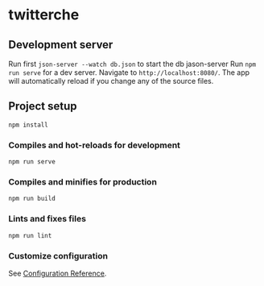# twitterche

## Development server

Run first `json-server --watch db.json` to start the db jason-server
Run `npm run serve` for a dev server. Navigate to `http://localhost:8080/`. The app will automatically reload if you change any of the source files.

## Project setup

```
npm install
```

### Compiles and hot-reloads for development

```
npm run serve
```

### Compiles and minifies for production

```
npm run build
```

### Lints and fixes files

```
npm run lint
```

### Customize configuration

See [Configuration Reference](https://cli.vuejs.org/config/).
